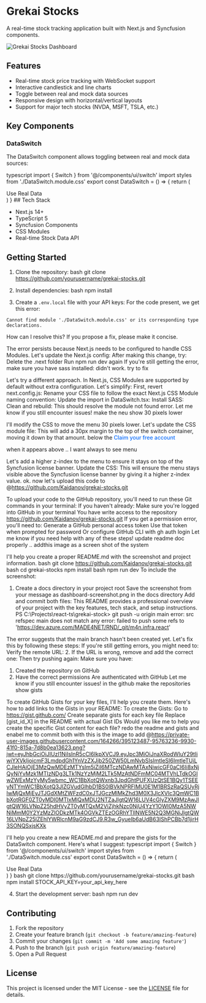 # Grekai Stocks

A real-time stock tracking application built with Next.js and Syncfusion components.

![Grekai Stocks Dashboard](docs/dashboard.png)

## Features

- Real-time stock price tracking with WebSocket support
- Interactive candlestick and line charts
- Toggle between real and mock data sources
- Responsive design with horizontal/vertical layouts
- Support for major tech stocks (NVDA, MSFT, TSLA, etc.)

## Key Components

### DataSwitch
The DataSwitch component allows toggling between real and mock data sources:


typescript
import { Switch } from '@/components/ui/switch'
import styles from './DataSwitch.module.css'
export const DataSwitch = () => {
return (
<div className={styles.container}>
<Switch defaultChecked />
<span>Use Real Data</span>
</div>
)
}
## Tech Stack

- Next.js 14+
- TypeScript 5
- Syncfusion Components
- CSS Modules
- Real-time Stock Data API

## Getting Started

1. Clone the repository:
bash
git clone https://github.com/yourusername/grekai-stocks.git

2. Install dependencies:
bash
npm install

3. Create a `.env.local` file with your API keys:
For the code present, we get this error:
```
Cannot find module './DataSwitch.module.css' or its corresponding type declarations.
```
How can I resolve this? If you propose a fix, please make it concise.

The error persists because Next.js needs to be configured to handle CSS Modules. Let's update the Next.js config:
After making this change, try:
Delete the .next folder
Run npm run dev again
If you're still getting the error, make sure you have sass installed:
didn't work. try to fix

Let's try a different approach. In Next.js, CSS Modules are supported by default without extra configuration. Let's simplify:
First, revert next.config.js:
Rename your CSS file to follow the exact Next.js CSS Module naming convention:
Update the import in DataSwitch.tsx:
Install SASS:
Clean and rebuild:
This should resolve the module not found error. Let me know if you still encounter issues!
make the neu show 30 pixels lower

I'll modify the CSS to move the menu 30 pixels lower. Let's update the CSS module file:
This will add a 30px margin to the top of the switch container, moving it down by that amount.
below the <a style="text-decoration: none;color: #0D6EFD;font-weight: 500;" href="https://www.syncfusion.com/account/claim-license-key?pl=SmF2YVNjcmlwdA==&amp;vs=Mjc=&amp;utm_source=es_license_validation_banner&amp;utm_medium=listing&amp;utm_campaign=license-information">Claim your free account</a>

when it appears above .. I want always to see menu 

Let's add a higher z-index to the menu to ensure it stays on top of the Syncfusion license banner. Update the CSS:
This will ensure the menu stays visible above the Syncfusion license banner by giving it a higher z-index value.
ok. now let's upload this code to @https://github.com/Kaidanov/grekai-stocks.git 

To upload your code to the GitHub repository, you'll need to run these Git commands in your terminal:
If you haven't already:
Make sure you're logged into GitHub in your terminal
You have write access to the repository https://github.com/Kaidanov/grekai-stocks.git
If you get a permission error, you'll need to:
Generate a GitHub personal access token
Use that token when prompted for password
Or configure GitHub CLI with gh auth login
Let me know if you need help with any of these steps!
update readme doc properly .. addthis image as a screen shot of the system 

I'll help you create a proper README.md with the screenshot and project information.
bash
git clone https://github.com/Kaidanov/grekai-stocks.git
bash
cd grekai-stocks
npm install
bash
npm run dev
To include the screenshot:
1. Create a docs directory in your project root
Save the screenshot from your message as dashboard-screenshot.png in the docs directory
Add and commit both files:
This README provides a professional overview of your project with the key features, tech stack, and setup instructions.
PS C:\Projects\react-ts\grekai-stock> git push -u origin main
error: src refspec main does not match any
error: failed to push some refs to 'https://dev.azure.com/MADE4NET/RND/_git/m4n.infra.react'

The error suggests that the main branch hasn't been created yet. Let's fix this by following these steps:
If you're still getting errors, you might need to:
Verify the remote URL:
2. If the URL is wrong, remove and add the correct one:
Then try pushing again:
Make sure you have:
1. Created the repository on GitHub
2. Have the correct permissions
Are authenticated with GitHub
Let me know if you still encounter issues!
in the github make the repositories show gists

To create GitHub Gists for your key files, I'll help you create them. Here's how to add links to the Gists in your README:
To create the Gists:
Go to https://gist.github.com/
Create separate gists for each key file
Replace [gist_id_X] in the README with actual Gist IDs
Would you like me to help you create the specific Gist content for each file?
redo the readme and gists and enabel me to commit both with this is the image to add @https://private-user-images.githubusercontent.com/164266/395123487-95763236-9930-41f0-815a-7d8b0ea13623.png?jwt=eyJhbGciOiJIUzI1NiIsInR5cCI6IkpXVCJ9.eyJpc3MiOiJnaXRodWIuY29tIiwiYXVkIjoicmF3LmdpdGh1YnVzZXJjb250ZW50LmNvbSIsImtleSI6ImtleTUiLCJleHAiOjE3MzQwMDEzMTYsIm5iZiI6MTczNDAwMTAxNiwicGF0aCI6Ii8xNjQyNjYvMzk1MTIzNDg3LTk1NzYzMjM2LTk5MzAtNDFmMC04MTVhLTdkOGIwZWExMzYyMy5wbmc_WC1BbXotQWxnb3JpdGhtPUFXUzQtSE1BQy1TSEEyNTYmWC1BbXotQ3JlZGVudGlhbD1BS0lBVkNPRFlMU0E1M1BRSzRaQSUyRjIwMjQxMjEyJTJGdXMtZWFzdC0xJTJGczMlMkZhd3M0X3JlcXVlc3QmWC1BbXotRGF0ZT0yMDI0MTIxMlQxMDU2NTZaJlgtQW16LUV4cGlyZXM9MzAwJlgtQW16LVNpZ25hdHVyZT0yMTQxM2ViZjhkNzc0NjU4YzY1OWI0MzA5NWNiMmM0Y2YzMzZlODkzMTk4OGVkZTEzOGRhYTllNWE5N2Q3MGNiJlgtQW16LVNpZ25lZEhlYWRlcnM9aG9zdCJ9.R3w_GyueIb6aUdB63IShPCBb7d1jirH3SONQSxjsKXk 

I'll help you create a new README.md and prepare the gists for the DataSwitch component. Here's what I suggest:
typescript
import { Switch } from '@/components/ui/switch'
import styles from './DataSwitch.module.css'
export const DataSwitch = () => {
return (
<div className={styles.container}>
<Switch defaultChecked />
<span>Use Real Data</span>
</div>
)
}
bash
git clone https://github.com/yourusername/grekai-stocks.git
bash
npm install
STOCK_API_KEY=your_api_key_here

4. Start the development server:
bash
npm run dev

## Contributing

1. Fork the repository
2. Create your feature branch (`git checkout -b feature/amazing-feature`)
3. Commit your changes (`git commit -m 'Add some amazing feature'`)
4. Push to the branch (`git push origin feature/amazing-feature`)
5. Open a Pull Request

## License

This project is licensed under the MIT License - see the [LICENSE](LICENSE) file for details.

